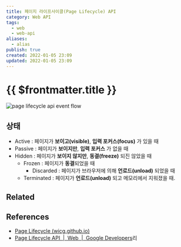 ```yaml
---
title: 페이지 라이프사이클(Page Lifecycle) API
category: Web API
tags:
  - web
  - web-api
aliases:
  - alias
publish: true
created: 2022-01-05 23:09
updated: 2022-01-05 23:09
---
```


# {{ $frontmatter.title }}

![page lifecycle api event flow](https://developers.google.com/web/updates/images/2018/07/page-lifecycle-api-state-event-flow.png)

## 상태

- Active : 페이지가 **보이고(visible)**, **입력 포커스(focus)** 가 있을 때
- Passive : 페이지가 **보이지만**, **입력 포커스** 가 없을 때
- Hidden : 페이지가 **보이지 않지만**, **동결(freeze)** 되진 않았을 때
  - Frozen : 페이지가 **동결**되었을 때
    - Discarded : 페이지가 브라우저에 의해 **언로드(unload)** 되었을 때
  - Terminated : 페이지가 **언로드(unload)** 되고 메모리에서 지워졌을 때.

## Related

## References

- [Page Lifecycle (wicg.github.io)](https://wicg.github.io/page-lifecycle/)
- [Page Lifecycle API  |  Web  |  Google Developers](https://developers.google.com/web/updates/2018/07/page-lifecycle-api)리
